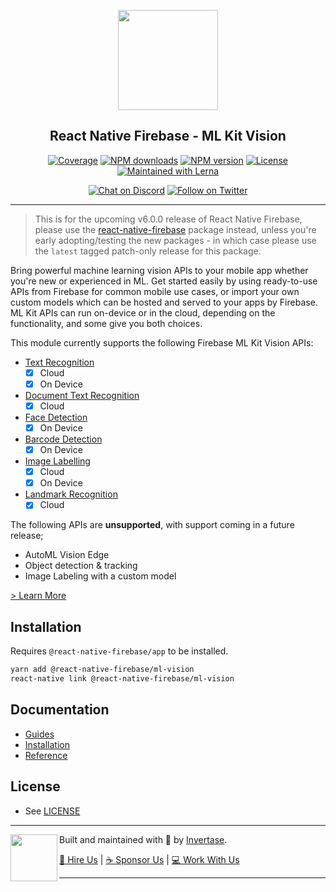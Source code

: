 <p align="center">
  <a href="https://invertase.io/oss/react-native-firebase">
    <img width="160px" src="https://i.imgur.com/JIyBtKW.png"><br/>
  </a>
  <h2 align="center">React Native Firebase - ML Kit Vision</h2>
</p>

<p align="center">
  <a href="https://api.rnfirebase.io/coverage/ml-vision/detail"><img src="https://api.rnfirebase.io/coverage/ml-vision/badge?style=flat-square" alt="Coverage"></a>
  <a href="https://www.npmjs.com/package/@react-native-firebase/ml-vision"><img src="https://img.shields.io/npm/dm/@react-native-firebase/ml-vision.svg?style=flat-square" alt="NPM downloads"></a>
  <a href="https://www.npmjs.com/package/@react-native-firebase/ml-vision"><img src="https://img.shields.io/npm/v/@react-native-firebase/ml-vision.svg?style=flat-square" alt="NPM version"></a>
  <a href="/LICENSE"><img src="https://img.shields.io/npm/l/react-native-firebase.svg?style=flat-square" alt="License"></a>
  <a href="https://lerna.js.org/"><img src="https://img.shields.io/badge/maintained%20with-lerna-cc00ff.svg?style=flat-square" alt="Maintained with Lerna"></a>
</p>

<p align="center">
  <a href="https://invertase.link/discord"><img src="https://img.shields.io/discord/295953187817521152.svg?style=flat-square&colorA=7289da&label=Chat%20on%20Discord" alt="Chat on Discord"></a>
  <a href="https://twitter.com/rnfirebase"><img src="https://img.shields.io/twitter/follow/rnfirebase.svg?style=flat-square&colorA=1da1f2&colorB=&label=Follow%20on%20Twitter" alt="Follow on Twitter"></a>
</p>

---

> This is for the upcoming v6.0.0 release of React Native Firebase, please use the [react-native-firebase](https://www.npmjs.com/package/react-native-firebase) package instead, unless you're early adopting/testing the new packages - in which case please use the `latest` tagged patch-only release for this package.

Bring powerful machine learning vision APIs to your mobile app whether you're new or experienced in ML. Get started easily by using ready-to-use APIs from Firebase for common mobile use cases, or import your own custom models which can be hosted and served to your apps by Firebase. ML Kit APIs can run on-device or in the cloud, depending on the functionality, and some give you both choices.

This module currently supports the following Firebase ML Kit Vision APIs:

- [Text Recognition](https://firebase.google.com/docs/ml-kit/recognize-text)
  - [x] Cloud
  - [x] On Device
- [Document Text Recognition](https://firebase.google.com/docs/ml-kit/recognize-text)
  - [x] Cloud
- [Face Detection](https://firebase.google.com/docs/ml-kit/detect-faces)
  - [x] On Device
- [Barcode Detection](https://firebase.google.com/docs/ml-kit/read-barcodes)
  - [x] On Device
- [Image Labelling](https://firebase.google.com/docs/ml-kit/label-images)
  - [x] Cloud
  - [x] On Device
- [Landmark Recognition](https://firebase.google.com/docs/ml-kit/recognize-landmarks)
  - [x] Cloud

The following APIs are **unsupported**, with support coming in a future release;

- AutoML Vision Edge
- Object detection & tracking
- Image Labeling with a custom model

[> Learn More](https://firebase.google.com/products/ml-kit/)

## Installation

Requires `@react-native-firebase/app` to be installed.

```bash
yarn add @react-native-firebase/ml-vision
react-native link @react-native-firebase/ml-vision
```

## Documentation

- [Guides](https://invertase.io/oss/react-native-firebase/guides?tags=ml-vision)
- [Installation](https://invertase.io/oss/react-native-firebase/v6/ml-vision)
- [Reference](https://invertase.io/oss/react-native-firebase/v6/ml-vision/reference)

## License

- See [LICENSE](/LICENSE)

---

<p>
  <img align="left" width="75px" src="https://static.invertase.io/assets/invertase-logo-small.png"> 
  <p align="left">  
    Built and maintained with 💛 by <a href="https://invertase.io">Invertase</a>.
  </p>
  <p align="left">  
    <a href="https://invertase.io/hire-us">💼 Hire Us</a> | 
    <a href="https://opencollective.com/react-native-firebase">☕️ Sponsor Us</a> | 
    <a href="https://opencollective.com/jobs">‍💻 Work With Us</a>
  </p>
</p>

---
